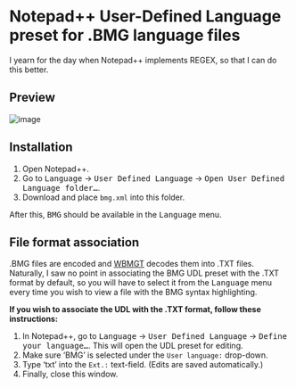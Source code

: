 # Notepad++ User-Defined Language preset for .BMG language files
I yearn for the day when Notepad++ implements REGEX, so that I can do this better.

## Preview
![image](https://github.com/smileyhead/notepadpp-udl-bmg/assets/15932372/d3029cf0-4a56-4842-96fc-0c083e884609)

## Installation
1. Open Notepad++.
2. Go to <kbd>Language</kbd> -> <kbd>User Defined Language</kbd> -> <kbd>Open User Defined Language folder…</kbd>.
3. Download and place `bmg.xml` into this folder.

After this, <kbd>BMG</kbd> should be available in the <kbd>Language</kbd> menu.

## File format association
.BMG files are encoded and [WBMGT](https://szs.wiimm.de/wbmgt/) decodes them into .TXT files. Naturally, I saw no point in associating the BMG UDL preset with the .TXT format by default, so you will have to select it from the <kbd>Language</kbd> menu every time you wish to view a file with the BMG syntax highlighting.

**If you wish to associate the UDL with the .TXT format, follow these instructions:**
1. In Notepad++, go to <kbd>Language</kbd> -> <kbd>User Defined Language</kbd> -> <kbd>Define your language…</kbd>. This will open the UDL preset for editing.
2. Make sure ‘BMG’ is selected under the `User language:` drop-down.
3. Type ‘txt’ into the `Ext.:` text-field. (Edits are saved automatically.)
4. Finally, close this window.
